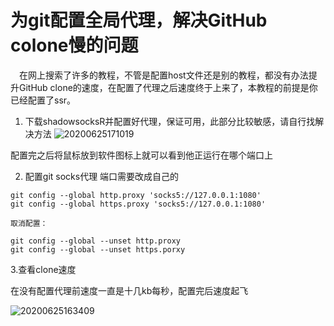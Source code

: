 # 为git配置全局代理，解决GitHub colone慢的问题

&emsp;在网上搜索了许多的教程，不管是配置host文件还是别的教程，都没有办法提升GitHub clone的速度，在配置了代理之后速度终于上来了，本教程的前提是你已经配置了ssr。

1. 下载shadowsocksR并配置好代理，保证可用，此部分比较敏感，请自行找解决方法
![20200625171019](https://cdn.jsdelivr.net/gh/leiyu1997/Blogs@master/Resources/pictures/20200625171019.png)

配置完之后将鼠标放到软件图标上就可以看到他正运行在哪个端口上

2. 配置git socks代理 端口需要改成自己的

```
git config --global http.proxy 'socks5://127.0.0.1:1080'
git config --global https.proxy 'socks5://127.0.0.1:1080'

取消配置：

git config --global --unset http.proxy
git config --global --unset https.porxy
```

3.查看clone速度

在没有配置代理前速度一直是十几kb每秒，配置完后速度起飞

![20200625163409](https://cdn.jsdelivr.net/gh/leiyu1997/Blogs@master/Resources/pictures/20200625163409.png)